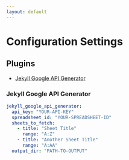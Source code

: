 ```yaml
---
layout: default
---
```


# Configuration Settings

## Plugins
- [Jekyll Google API Generator](#Jekyll-Google-API-Generator)

### Jekyll Google API Generator

```yaml
jekyll_google_api_generator:
  api_key: "YOUR-API-KEY"
  spreadsheet_id: "YOUR-SPREADSHEET-ID"
  sheets_to_fetch:
    - title: "Sheet Title"
      range: "A:Z"
    - title: "Another Sheet Title"
      range: "A:AA"
  output_dir: "PATH-TO-OUTPUT"
```